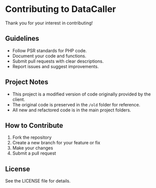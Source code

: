 # Contributing to DataCaller

Thank you for your interest in contributing!

## Guidelines
- Follow PSR standards for PHP code.
- Document your code and functions.
- Submit pull requests with clear descriptions.
- Report issues and suggest improvements.

## Project Notes
- This project is a modified version of code originally provided by the client.
- The original code is preserved in the `/old` folder for reference.
- All new and refactored code is in the main project folders.

## How to Contribute
1. Fork the repository
2. Create a new branch for your feature or fix
3. Make your changes
4. Submit a pull request

## License
See the LICENSE file for details.
